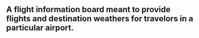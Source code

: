 ## A flight information board meant to provide flights and destination weathers for travelors in a particular airport. 
